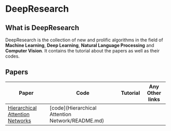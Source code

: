 # DeepResearch

## What is DeepResearch 

DeepResearch is the collection of new and prolific algorithms in the field of **Machine Learning**, **Deep Learning**, **Natural Language Processing** and **Computer Vision**. It contains the tutorial about the papers as well as their codes.

## Papers
|Paper|Code|Tutorial|Any Other links|
|-----|----|--------|---------------|
|[Hierarchical Attention Networks](http://www.cs.cmu.edu/~./hovy/papers/16HLT-hierarchical-attention-networks.pdf)|[code](Hierarchical Attention Network/README.md)| | |